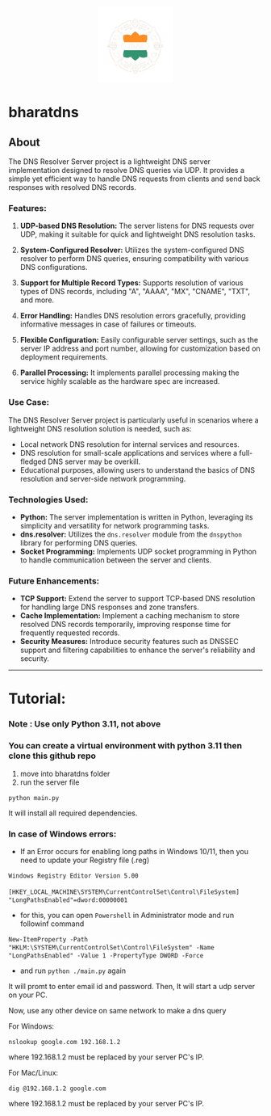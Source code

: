  <center><img src="./src/transparent bg_Bharat_DNS.png" height="150"></center>

# bharatdns

About
-----

The DNS Resolver Server project is a lightweight DNS server implementation designed to resolve DNS queries via UDP. It provides a simple yet efficient way to handle DNS requests from clients and send back responses with resolved DNS records.

### Features:

1.  **UDP-based DNS Resolution:** The server listens for DNS requests over UDP, making it suitable for quick and lightweight DNS resolution tasks.
    
2.  **System-Configured Resolver:** Utilizes the system-configured DNS resolver to perform DNS queries, ensuring compatibility with various DNS configurations.
    
3.  **Support for Multiple Record Types:** Supports resolution of various types of DNS records, including "A", "AAAA", "MX", "CNAME", "TXT", and more.
    
4.  **Error Handling:** Handles DNS resolution errors gracefully, providing informative messages in case of failures or timeouts.
    
5.  **Flexible Configuration:** Easily configurable server settings, such as the server IP address and port number, allowing for customization based on deployment requirements.

6.  **Parallel Processing:** It implements parallel processing making the service highly scalable as the hardware spec are increased.
    

### Use Case:

The DNS Resolver Server project is particularly useful in scenarios where a lightweight DNS resolution solution is needed, such as:

*   Local network DNS resolution for internal services and resources.
*   DNS resolution for small-scale applications and services where a full-fledged DNS server may be overkill.
*   Educational purposes, allowing users to understand the basics of DNS resolution and server-side network programming.

### Technologies Used:

*   **Python:** The server implementation is written in Python, leveraging its simplicity and versatility for network programming tasks.
*   **dns.resolver:** Utilizes the `dns.resolver` module from the `dnspython` library for performing DNS queries.
*   **Socket Programming:** Implements UDP socket programming in Python to handle communication between the server and clients.

### Future Enhancements:

*   **TCP Support:** Extend the server to support TCP-based DNS resolution for handling large DNS responses and zone transfers.
*   **Cache Implementation:** Implement a caching mechanism to store resolved DNS records temporarily, improving response time for frequently requested records.
*   **Security Measures:** Introduce security features such as DNSSEC support and filtering capabilities to enhance the server's reliability and security.

___

# Tutorial:
### Note : Use only Python 3.11, not above

### You can create a virtual environment with python 3.11 then clone this github repo

1. move into bharatdns folder
2. run the server file 
```shell
python main.py
```
It will install all required dependencies.


### In case of Windows errors:
- If an Error occurs for enabling long paths in Windows 10/11, then you need to update your Registry file (.reg)
```shell
Windows Registry Editor Version 5.00

[HKEY_LOCAL_MACHINE\SYSTEM\CurrentControlSet\Control\FileSystem]
"LongPathsEnabled"=dword:00000001

```
- for this, you can open `Powershell` in Administrator mode and run followinf command
```shell
New-ItemProperty -Path "HKLM:\SYSTEM\CurrentControlSet\Control\FileSystem" -Name "LongPathsEnabled" -Value 1 -PropertyType DWORD -Force
```
- and run `python ./main.py` again

It will promt to enter email id and password.
Then, It will start a udp server on your PC.

Now, use any other device on same network to make a dns query

For Windows:
```shell
nslookup google.com 192.168.1.2
```
where 192.168.1.2 must be replaced by your server PC's IP.

For Mac/Linux:
```shell
dig @192.168.1.2 google.com
```
where 192.168.1.2 must be replaced by your server PC's IP.
